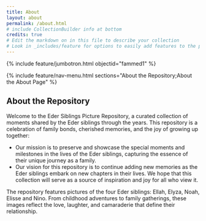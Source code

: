 ```yaml
---
title: About
layout: about
permalink: /about.html
# include CollectionBuilder info at bottom
credits: true
# Edit the markdown on in this file to describe your collection
# Look in _includes/feature for options to easily add features to the page
---
```


{% include feature/jumbotron.html objectid="fammed1" %}

{% include feature/nav-menu.html sections="About the Repository;About the About Page" %}

## About the Repository

Welcome to the Eder Siblings Picture Repository, a curated collection of moments shared by the Eder siblings through the years. This repository is a celebration of family bonds, cherished memories, and the joy of growing up together: 

- Our mission is to preserve and showcase the special moments and milestones in the lives of the Eder siblings, capturing the essence of their unique journey as a family. 
- Our vision for this repository is to continue adding new memories as the Eder siblings embark on new chapters in their lives. We hope that this collection will serve as a source of inspiration and joy for all who view it.

The repository features pictures of the four Eder siblings: Ellah, Elyza, Noah, Elisse and Nino. From childhood adventures to family gatherings, these images reflect the love, laughter, and camaraderie that define their relationship. 
